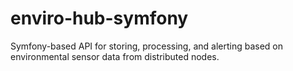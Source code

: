 # enviro-hub-symfony
Symfony-based API for storing, processing, and alerting based on environmental sensor data from distributed nodes.
